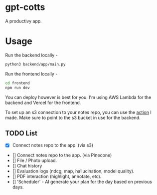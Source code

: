 # gpt-cotts

A productivy app.

# Usage

Run the backend locally - 
```bash
python3 backend/app/main.py
```

Run the frontend locally -
```bash
cd frontend
npm run dev
```

You can deploy however is best for you. I'm using AWS Lambda for the backend and Vercel for the frontend.

To set up an s3 connection to your notes repo, you can use the [action](https://github.com/tomcotter7/gptcotts-github-action) I made. Make sure to point to the s3 bucket in use for the backend.

## TODO List

- [X] Connect notes repo to the app. (via s3)
- [] Connect notes repo to the app. (via Pinecone)
- [] File / Photo upload.
- [] Chat history
- [] Evaluation logs (ndcg, map, hallucination, model quality).
- [] PDF interaction (highlight, annotate, etc).
- [] 'Scheduler' - AI generate your plan for the day based on previous days.

